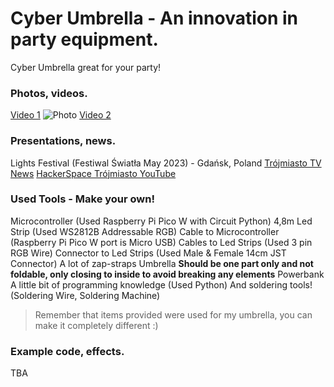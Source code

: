 # Cyber Umbrella - An innovation in party equipment. 
Cyber Umbrella great for your party! 

### Photos, videos.
[Video 1](https://github.com/fgrabowski/cyberumbrella/assets/72566779/59702968-f367-4774-9fe6-33464fa09496)
![Photo](https://github.com/fgrabowski/cyberumbrella/assets/72566779/c8247152-24db-4af8-a1d7-1c1c65565b58)
[Video 2](https://github.com/fgrabowski/cyberumbrella/assets/72566779/4e4333f0-0db5-4a62-950f-924895a59df1)

### Presentations, news.
Lights Festival (Festiwal Światła May 2023) - Gdańsk, Poland
[Trójmiasto TV News](https://tv.trojmiasto.pl/Tlumy-ludzi-w-Hevelianum-Festiwal-Swiatla-Gdansk-14-05-2023-video-81699.html)
[HackerSpace Trójmiasto YouTube](https://www.youtube.com/watch?v=7nTFkTOR2SE)

### Used Tools - Make your own! 
Microcontroller (Used Raspberry Pi Pico W with Circuit Python)
4,8m Led Strip (Used WS2812B Addressable RGB)
Cable to Microcontroller (Raspberry Pi Pico W port is Micro USB)
Cables to Led Strips (Used 3 pin RGB Wire)
Connector to Led Strips (Used Male & Female 14cm JST Connector)
A lot of zap-straps 
Umbrella **Should be one part only and not foldable, only closing to inside to avoid breaking any elements**
Powerbank
A little bit of programming knowledge (Used Python) 
And soldering tools! (Soldering Wire, Soldering Machine)

> Remember that items provided were used for my umbrella, you can make it completely different :) 

### Example code, effects.
TBA
